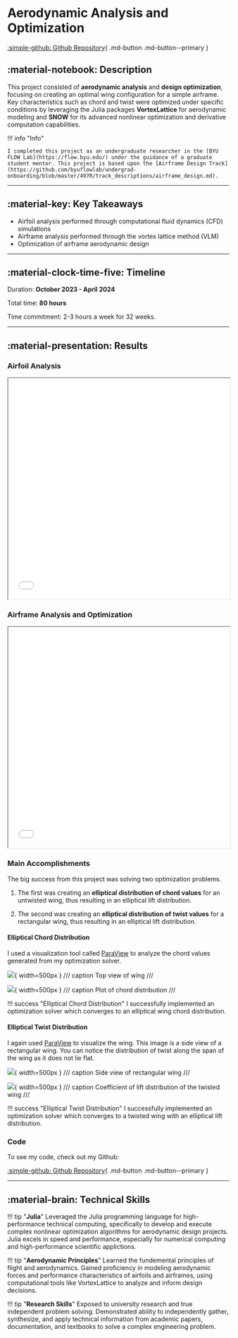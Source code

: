 # Aerodynamic Analysis and Optimization

[:simple-github: Github Repository](https://github.com/austin006/497R-Airframe-Design){ .md-button .md-button--primary }

## :material-notebook: Description

This project consisted of **aerodynamic analysis** and **design optimization**, focusing on creating an optimal wing configuration for a simple airframe. Key characteristics such as chord and twist were optimized under specific conditions by leveraging the Julia packages **VortexLattice** for aerodynamic modeling and **SNOW** for its advanced nonlinear optimization and derivative computation capabilities.

!!! info "Info"

    I completed this project as an undergraduate researcher in the [BYU FLOW Lab](https://flow.byu.edu/) under the guidance of a graduate student mentor. This project is based upon the [Airframe Design Track](https://github.com/byuflowlab/undergrad-onboarding/blob/master/497R/track_descriptions/airframe_design.md).

***

## :material-key: Key Takeaways

- Airfoil analysis performed through computational fluid dynamics (CFD) simulations
- Airframe analysis performed through the vortex lattice method (VLM)
- Optimization of airframe aerodynamic design

***

## :material-clock-time-five: Timeline

Duration: **October 2023 - April 2024**

Total time: **80 hours**

Time commitment: 2-3 hours a week for 32 weeks.

***

## :material-presentation: Results

### Airfoil Analysis

<iframe src="/project-portfolio/projects/2024/assets/aerodynamics/Project1.pdf" width="100%" height="500px"></iframe>

### Airframe Analysis and Optimization

<iframe src="/project-portfolio/projects/2024/assets/aerodynamics/Project3.pdf" width="100%" height="500px"></iframe>

### Main Accomplishments

The big success from this project was solving two optimization problems. 

1. The first was creating an **elliptical distribution of chord values** for an untwisted wing, thus resulting in an elliptical lift distribution. 

2. The second was creating an **elliptical distribution of twist values** for a rectangular wing, thus resulting in an elliptical lift distribution. 

#### Elliptical Chord Distribution

I used a visualization tool called [ParaView](https://www.paraview.org/) to analyze the chord values generated from my optimization solver.

![](assets/aerodynamics/FLOW2.png){ width=500px }
/// caption
Top view of wing
///

![](assets/aerodynamics/FLOW1.png){ width=500px }
/// caption
Plot of chord distribution
///

!!! success "Elliptical Chord Distribution"
    I successfully implemented an optimization solver which converges to an elliptical wing chord distribution.

#### Elliptical Twist Distribution

I again used [ParaView](https://www.paraview.org/) to visualize the wing. This image is a side view of a rectangular wing. You can notice the distribution of twist along the span of the wing as it does not lie flat.

![](assets/aerodynamics/FLOW4.png){ width=500px }
/// caption
Side view of rectangular wing
///

![](assets/aerodynamics/FLOW3.png){ width=500px }
/// caption
Coefficient of lift distribution of the twisted wing
///


!!! success "Elliptical Twist Distribution"
    I successfully implemented an optimization solver which converges to a twisted wing with an elliptical lift distribution.

### Code

To see my code, check out my Github:

[:simple-github: Github Repository](https://github.com/austin006/497R-Airframe-Design){ .md-button .md-button--primary }

***

## :material-brain: Technical Skills

!!! tip "**Julia**"
    Leveraged the Julia programming language for high-performance technical computing, specifically to develop and execute complex nonlinear optimization algorithms for aerodynamic design projects. Julia excels in speed and performance, especially for numerical computing and high-performance scientific applictions.

!!! tip "**Aerodynamic Principles**"
    Learned the fundemental principles of flight and aerodynamics. Gained proficiency in modeling aerodynamic forces and performance characteristics of airfoils and airframes, using computational tools like VortexLattice to analyze and inform design decisions.

!!! tip "**Research Skills**"
    Exposed to university research and true independent problem solving. Demonstrated ability to independently gather, synthesize, and apply technical information from academic papers, documentation, and textbooks to solve a complex engineering problem.